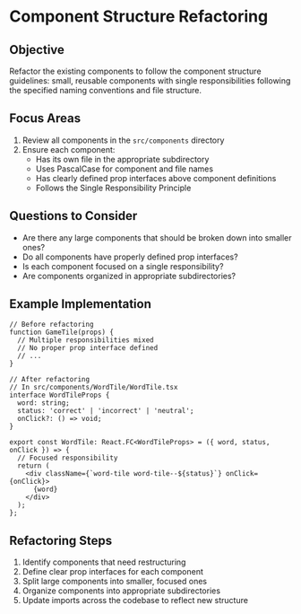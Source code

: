 # Component Structure Refactoring

## Objective
Refactor the existing components to follow the component structure guidelines: small, reusable components with single responsibilities following the specified naming conventions and file structure.

## Focus Areas
1. Review all components in the `src/components` directory
2. Ensure each component:
   - Has its own file in the appropriate subdirectory
   - Uses PascalCase for component and file names
   - Has clearly defined prop interfaces above component definitions
   - Follows the Single Responsibility Principle

## Questions to Consider
- Are there any large components that should be broken down into smaller ones?
- Do all components have properly defined prop interfaces?
- Is each component focused on a single responsibility?
- Are components organized in appropriate subdirectories?

## Example Implementation
```tsx
// Before refactoring
function GameTile(props) {
  // Multiple responsibilities mixed
  // No proper prop interface defined
  // ...
}

// After refactoring
// In src/components/WordTile/WordTile.tsx
interface WordTileProps {
  word: string;
  status: 'correct' | 'incorrect' | 'neutral';
  onClick?: () => void;
}

export const WordTile: React.FC<WordTileProps> = ({ word, status, onClick }) => {
  // Focused responsibility
  return (
    <div className={`word-tile word-tile--${status}`} onClick={onClick}>
      {word}
    </div>
  );
};
```

## Refactoring Steps
1. Identify components that need restructuring
2. Define clear prop interfaces for each component
3. Split large components into smaller, focused ones
4. Organize components into appropriate subdirectories
5. Update imports across the codebase to reflect new structure
